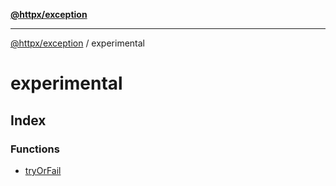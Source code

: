 [**@httpx/exception**](../README.md)

***

[@httpx/exception](../README.md) / experimental

# experimental

## Index

### Functions

- [tryOrFail](functions/tryOrFail.md)
